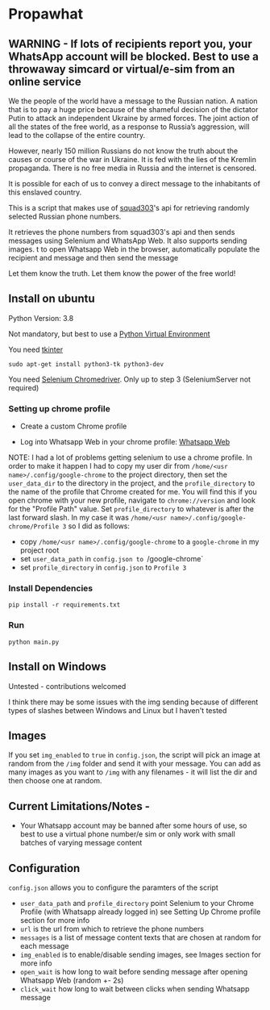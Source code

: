 # Propawhat


## WARNING - If lots of recipients report you, your WhatsApp account will be blocked. Best to use a throwaway simcard or virtual/e-sim from an online service

We the people of the world have a message to the Russian nation.
A nation that is to pay a huge price because of the shameful decision of the dictator Putin to attack an independent Ukraine by armed forces. The joint action of all the states of the free world, as a response to Russia’s aggression, will lead to the collapse of the entire country.

However, nearly 150 million Russians do not know the truth about the causes or course of the war in Ukraine. It is fed with the lies of the Kremlin propaganda. There is no free media in Russia and the internet is censored.

It is possible for each of us to convey a direct message to the inhabitants of this enslaved country.

This is a script that makes use of [squad303](https://twitter.com/squad3o3)'s api for retrieving randomly selected Russian phone numbers. 

It retrieves the phone numbers from squad303's api and then sends messages using Selenium and WhatsApp Web.
It also supports sending images.
t to open Whatsapp Web in the browser, automatically populate the recipient and message and then send the message


Let them know the truth. Let them know the power of the free world!

## Install on ubuntu
Python Version: 3.8

Not mandatory, but best to use a [Python Virtual Environment](https://docs.python.org/3.8/library/venv.html)

You need [tkinter](https://docs.python.org/3/library/tkinter.html)

`sudo apt-get install python3-tk python3-dev`

You need [Selenium Chromedriver](https://tecadmin.net/setup-selenium-chromedriver-on-ubuntu/). Only up to step 3 
(SeleniumServer not required)

### Setting up chrome profile
- Create a custom Chrome profile

- Log into Whatsapp Web in your chrome profile: [Whatsapp Web](https://web.whatsapp.com/)

NOTE: I had a lot of problems getting selenium to use a chrome profile. In order to make it happen I had to copy my user
dir from `/home/<usr name>/.config/google-chrome` to the project directory, then set the `user_data_dir` to the directory in
the project, and the `profile_directory` to the name of the profile that Chrome created for me. You will find this if you
open chrome with your new profile, navigate to `chrome://version` and look for the "Profile Path" value. Set `profile_directory`
to whatever is after the last forward slash. In my case it was `/home/<usr name>/.config/google-chrome/Profile 3` so I did as follows:
- copy `/home/<usr name>/.config/google-chrome` to a `google-chrome` in my project root
- set `user_data_path` in `config.json to `/google-chrome`
- set `profile_directory` in `config.json` to `Profile 3`

### Install Dependencies
`pip install -r requirements.txt`

### Run
`python main.py`

## Install on Windows
Untested - contributions welcomed

I think there may be some issues with the img sending because of different types of slashes between Windows and Linux but
I haven't tested

## Images
If you set `img_enabled` to `true` in `config.json`, the script will pick an image at random from the `/img` folder and send it with your message.
You can add as many images as you want to `/img` with any filenames - it will list the dir and then choose one at random.

## Current Limitations/Notes - 
- Your Whatsapp account may be banned after some hours of use, so best to use a virtual phone number/e sim or only work with small batches of varying message content

## Configuration
`config.json` allows you to configure the paramters of the script
- `user_data_path` and `profile_directory` point Selenium to your Chrome Profile (with Whatsapp already logged in)
see Setting Up Chrome profile section for more info
- `url` is the url from which to retrieve the phone numbers
- `messages` is a list of message content texts that are chosen at random for each message
- `img_enabled` is to enable/disable sending images, see Images section for more info
- `open_wait` is how long to wait before sending message after opening Whatsapp Web (random +- 2s)
- `click_wait` how long to wait between clicks when sending Whatsapp message
